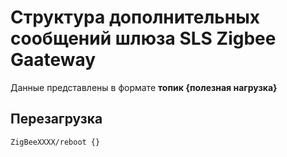# Структура дополнительных сообщений шлюза SLS Zigbee Gaateway 

Данные представлены в формате **топик {полезная нагрузка}**


## Перезагрузка
```
ZigBeeXXXX/reboot {}
```
